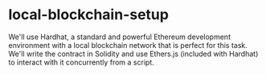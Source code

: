 # local-blockchain-setup
 We'll use Hardhat, a standard and powerful Ethereum development environment with a local blockchain network that is perfect for this task. We'll write the contract in Solidity and use Ethers.js (included with Hardhat) to interact with it concurrently from a script.
